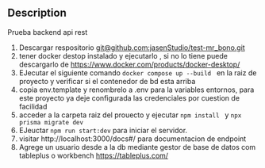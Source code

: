 
## Description

Prueba backend api rest

1. Descargar respositorio [git@github.com:jasenStudio/test-mr_bono.git](https://github.com/jasenStudio/test-mr_bono)
2. tener docker destop instalado y ejecutarlo , si no lo tiene puede descargarlo de https://www.docker.com/products/docker-desktop/ 
3. EJecutar el siguiente comando ```docker compose up --build ``` en la raiz de proyecto y verificar si el contenedor de bd esta arriba
4. copia env.template y renombrelo a .env para la variables entornos, para este proyecto ya deje configurada las credenciales por cuestion de facilidad
4. acceder a la carpeta raiz del prouecto y ejecutar ```npm install ``` y ```npx prisma migrate dev ```
5. EJeuctar ```npm run start:dev``` para iniciar el servidor.
6. visitar http://localhost:3000/docs#/ para documentacion de endpoint
7. Agrege un usuario desde a la db mediante gestor de base de datos com tableplus o workbench
https://tableplus.com/

